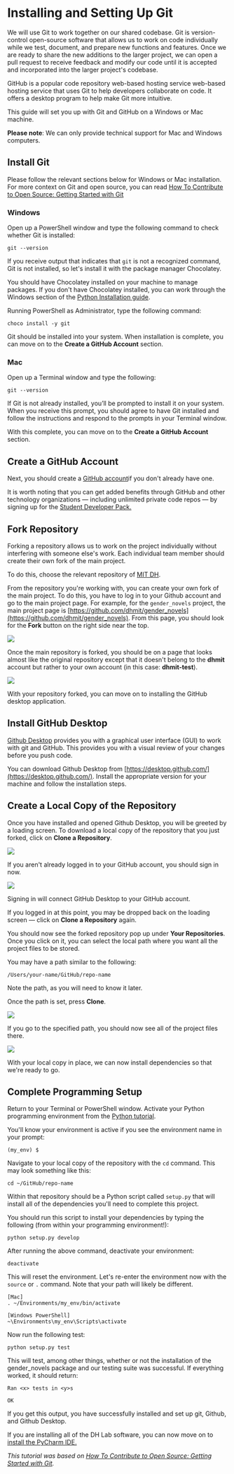 # Installing and Setting Up Git

We will use Git to work together on our shared codebase. Git is version-control open-source software that allows us to work on code individually while we test, document, and prepare new functions and features. Once we are ready to share the new additions to the larger project, we can open a pull request to receive feedback and modify our code until it is accepted and incorporated into the larger project's codebase.

GitHub is a popular code repository web-based hosting service web-based hosting service that uses Git to help developers collaborate on code. It offers a desktop program to help make Git more intuitive.

This guide will set you up with Git and GitHub on a Windows or Mac machine.

**Please note**: We can only provide technical support for Mac and Windows computers.

## Install Git

Please follow the relevant sections below for Windows or Mac installation. For more context on Git and open source, you can read [How To Contribute to Open Source: Getting Started with Git](https://www.digitalocean.com/community/tutorials/how-to-contribute-to-open-source-getting-started-with-git)

### Windows

Open up a PowerShell window and type the following command to check whether Git is installed:

```
git --version
```

If you receive output that indicates that `git` is not a recognized command, Git is not installed, so let's install it with the package manager Chocolatey.

You should have Chocolatey installed on your machine to manage packages. If you don't have Chocolatey installed, you can work through the Windows section of the [Python Installation guide](/setup_python_1.md).

Running PowerShell as Administrator, type the following command:

```
choco install -y git
```

Git should be installed into your system. When installation is complete, you can move on to the **Create a GitHub Account** section.

### Mac

Open up a Terminal window and type the following:

```
git --version
```

If Git is not already installed, you’ll be prompted to install it on your system. When you receive this prompt, you should agree to have Git installed and follow the instructions and respond to the prompts in your Terminal window.

With this complete, you can move on to the **Create a GitHub Account** section.

## Create a GitHub Account

Next, you should create a [GitHub account](https://github.com/join)if you don't already have one.

It is worth noting that you can get added benefits through GitHub and other technology organizations — including unlimited private code repos — by signing up for the [Student Developer Pack.](https://education.github.com/pack)

## Fork Repository

Forking a repository allows us to work on the project individually without interfering with someone else's work. Each individual team member should create their own fork of the main project.

To do this, choose the relevant repository of [MIT DH](https://github.com/dhmit).

From the repository you're working with, you can create your own fork of the main project. To do this, you have to log in to your Github account and go to the main project page. For example, for the `gender_novels` project, the main project page is
[https://github.com/dhmit/gender_novels](https://github.com/dhmit/gender_novels). From this page, you
should look for the **Fork** button on the right side near the top.

![](../images/setup_fork_1.png)

Once the main repository is forked, you should be on a page that looks almost like the original repository except that it doesn't belong to the **dhmit** account but rather to your own account (in this case: **dhmit-test**).

![](../images/setup_fork_2.png)

With your repository forked, you can move on to installing the GitHub desktop application.

## Install GitHub Desktop
[Github Desktop](https://desktop.github.com/) provides you with a graphical user interface (GUI) to work with git and GitHub. This provides you with a visual review of your changes before you push code.

You can download Github Desktop from [https://desktop.github.com/](https://desktop.github.com/). Install the appropriate version for your machine and follow the installation steps.

## Create a Local Copy of the Repository
Once you have installed and opened Github Desktop, you will be greeted by a loading screen. To download a local copy of the repository that you just forked, click on **Clone a Repository**.

![](../images/setup_gitdesktop_1.png)

If you aren't already logged in to your GitHub account, you should sign in now.

![](../images/setup_gitdesktop_2.png)

Signing in will connect GitHub Desktop to your GitHub account.

If you logged in at this point, you may be dropped back on the loading screen — click on **Clone a Repository** again.

You should now see the forked repository pop up under **Your Repositories**. Once you click on it, you can select the local path where you want all the project files to be stored.

You may have a path similar to the following:

```
/Users/your-name/GitHub/repo-name
```

Note the path, as you will need to know it later.

Once the path is set, press **Clone**.

![](../images/setup_gitdesktop_3.png)

If you go to the specified path, you should now see all of the project files there.

![](../images/setup_gitdesktop_4.png)

With your local copy in place, we can now install dependencies so that we're ready to go.

## Complete Programming Setup

Return to your Terminal or PowerShell window. Activate your Python programming environment from the [Python tutorial](`/1_python_install.md`).

You'll know your environment is active if you see the environment name in your prompt:

```
(my_env) $
```

Navigate to your local copy of the repository with the `cd` command. This may look something like this:

```
cd ~/GitHub/repo-name
```

Within that repository should be a Python script called `setup.py` that will install all of the dependencies you'll need to complete this project.

You should run this script to install your dependencies by typing the following (from within your programming environment!):

```
python setup.py develop
```

After running the above command, deactivate your environment:

```
deactivate
```

This will reset the environment. Let's re-enter the environment now with the `source` or `.` command. Note that your path will likely be different.

```
[Mac]
. ~/Environments/my_env/bin/activate
```

```
[Windows PowerShell]
~\Environments\my_env\Scripts\activate
```

Now run the following test:

```
python setup.py test
```

This will test, among other things, whether or not the installation of the
gender_novels package and our testing suite was successful. If everything worked,
it should return:

```
Ran <x> tests in <y>s

OK
```

If you get this output, you have successfully installed and set up git,
Github, and Github Desktop.

If you are installing all of the DH Lab software, you can now move on to
[install the PyCharm IDE.](https://github.com/dhmit/gender_novels/blob/master/gender_novels/tutorials/setup/3_pycharm_install_setup.md)

*This tutorial was based on [How To Contribute to Open Source: Getting Started with Git](https://www.digitalocean.com/community/tutorials/how-to-contribute-to-open-source-getting-started-with-git#installing-git-on-macos).*
